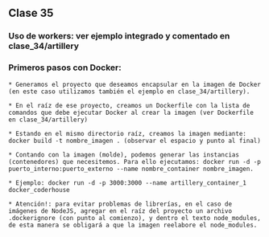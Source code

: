 ## Clase 35

### Uso de workers: ver ejemplo integrado y comentado en clase_34/artillery

### Primeros pasos con Docker:
    * Generamos el proyecto que deseamos encapsular en la imagen de Docker (en este caso utilizamos también el ejemplo en clase_34/artillery).

    * En el raíz de ese proyecto, creamos un Dockerfile con la lista de comandos que debe ejecutar Docker al crear la imagen (ver Dockerfile en clase_34/artillery)

    * Estando en el mismo directorio raíz, creamos la imagen mediante: docker build -t nombre_imagen . (observar el espacio y punto al final)

    * Contando con la imagen (molde), podemos generar las instancias (contenedores) que necesitemos. Para ello ejecutamos: docker run -d -p puerto_interno:puerto_externo --name nombre_container nombre_imagen.

    * Ejemplo: docker run -d -p 3000:3000 --name artillery_container_1 docker_coderhouse
    
    * Atención!: para evitar problemas de librerías, en el caso de imágenes de NodeJS, agregar en el raíz del proyecto un archivo .dockerignore (con punto al comienzo), y dentro el texto node_modules, de esta manera se obligará a que la imagen reelabore el node_modules.